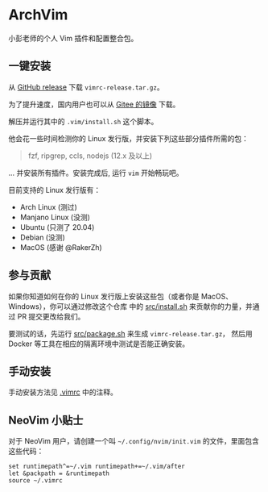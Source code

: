# ArchVim

小彭老师的个人 Vim 插件和配置整合包。

## 一键安装

从 [GitHub release](https://github.com/archibate/vimrc/releases) 下载 `vimrc-release.tar.gz`。

为了提升速度，国内用户也可以从 [Gitee 的镜像](https://gitee.com/archibate/vimrc/releases) 下载。

解压并运行其中的 `.vim/install.sh` 这个脚本。

他会花一些时间检测你的 Linux 发行版，并安装下列这些部分插件所需的包：

> fzf, ripgrep, ccls, nodejs (12.x 及以上)

... 并安装所有插件。安装完成后, 运行 `vim` 开始畅玩吧。

目前支持的 Linux 发行版有：

- Arch Linux (测过)
- Manjano Linux (没测)
- Ubuntu (只测了 20.04)
- Debian (没测)
- MacOS (感谢 @RakerZh)

## 参与贡献

如果你知道如何在你的 Linux 发行版上安装这些包（或者你是 MacOS、Windows），你可以通过修改这个仓库
中的 [src/install.sh](src/install.sh) 来贡献你的力量，并通过 PR 提交更改给我们。

要测试的话，先运行 [src/package.sh](src/package.sh) 来生成 `vimrc-release.tar.gz`，
然后用 Docker 等工具在相应的隔离环境中测试是否能正确安装。

## 手动安装

手动安装方法见 [.vimrc](.vimrc) 中的注释。

## NeoVim 小贴士

对于 NeoVim 用户，请创建一个叫 `~/.config/nvim/init.vim` 的文件，里面包含这些代码：

```vim
set runtimepath^=~/.vim runtimepath+=~/.vim/after
let &packpath = &runtimepath
source ~/.vimrc
```
